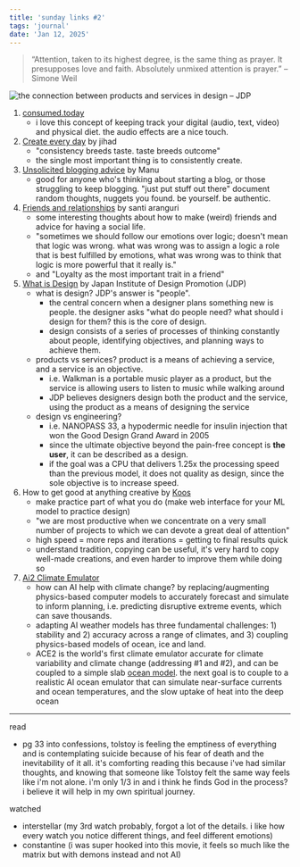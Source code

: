 ```yaml
---
title: 'sunday links #2'
tags: 'journal'
date: 'Jan 12, 2025'
---
```


> “Attention, taken to its highest degree, is the same thing as prayer. It presupposes love and faith. Absolutely unmixed attention is prayer.” – Simone Weil

![the connection between products and services in design – JDP](/images/jdp_design.png)

1. [consumed.today](https://consumed.today)
   - i love this concept of keeping track your digital (audio, text, video) and physical diet. the audio effects are a nice touch.
2. [Create every day](https://jihad.house/notes/create-every-day/) by jihad
   - "consistency breeds taste. taste breeds outcome"
   - the single most important thing is to consistently create.
3. [Unsolicited blogging advice](https://manuelmoreale.com/unsolicited-blogging-advice) by Manu
   - good for anyone who's thinking about starting a blog, or those struggling to keep blogging. "just put stuff out there" document random thoughts, nuggets you found. be yourself. be authentic.
4. [Friends and relationships](https://santiaranguri.com/friends/?curius=30) by santi aranguri
   - some interesting thoughts about how to make (weird) friends and advice for having a social life.
   - "sometimes we should follow our emotions over logic; doesn't mean that logic was wrong. what was wrong was to assign a logic a role that is best fulfilled by emotions, what was wrong was to think that logic is more powerful that it really is."
   - and "Loyalty as the most important trait in a friend"
5. [What is Design](https://web.archive.org/web/20210127203824/https://www.jidp.or.jp/en/about/firsttime/whatsdesign) by Japan Institute of Design Promotion (JDP)
   - what is design? JDP's answer is "people".
     - the central concern when a designer plans something new is people. the designer asks "what do people need? what should i design for them? this is the core of design.
     - design consists of a series of processes of thinking constantly about people, identifying objectives, and planning ways to achieve them.
   - products vs services? product is a means of achieving a service, and a service is an objective.
     - i.e. Walkman is a portable music player as a product, but the service is allowing users to listen to music while walking around
     - JDP believes designers design both the product and the service, using the product as a means of designing the service
   - design vs engineering?
     - i.e. NANOPASS 33, a hypodermic needle for insulin injection that won the Good Design Grand Award in 2005
     - since the ultimate objective beyond the pain-free concept is **the user**, it can be described as a design.
     - if the goal was a CPU that delivers 1.25x the processing speed than the previous model, it does not quality as design, since the sole objective is to increase speed.
6. How to get good at anything creative by [Koos](https://www.kooslooijesteijn.net/blog/get-good-at-anything-creative)
   - make practice part of what you do (make web interface for your ML model to practice design)
   - "we are most productive when we concentrate on a very small number of projects to which we can devote a great deal of attention"
   - high speed = more reps and iterations = getting to final results quick
   - understand tradition, copying can be useful, it's very hard to copy well-made creations, and even harder to improve them while doing so
7. [Ai2 Climate Emulator](https://allenai.org/blog/ai2-climate-emulator)
   - how can AI help with climate change? by replacing/augmenting physics-based computer models to accurately forecast and simulate to inform planning, i.e. predicting disruptive extreme events, which can save thousands.
   - adapting AI weather models has three fundamental challenges: 1\) stability and 2\) accuracy across a range of climates, and 3\) coupling physics-based models of ocean, ice and land.
   - ACE2 is the world's first climate emulator accurate for climate variability and climate change (addressing #1 and #2), and can be coupled to a simple slab [ocean model](https://arxiv.org/abs/2412.04418). the next goal is to couple to a realistic AI ocean emulator that can simulate near-surface currents and ocean temperatures, and the slow uptake of heat into the deep ocean

---

read

- pg 33 into confessions, tolstoy is feeling the emptiness of everything and is contemplating suicide because of his fear of death and the inevitability of it all. it's comforting reading this because i've had similar thoughts, and knowing that someone like Tolstoy felt the same way feels like i'm not alone. i'm only 1/3 in and i think he finds God in the process? i believe it will help in my own spiritual journey.

watched

- interstellar (my 3rd watch probably, forgot a lot of the details. i like how every watch you notice different things, and feel different emotions)
- constantine (i was super hooked into this movie, it feels so much like the matrix but with demons instead and not AI)
